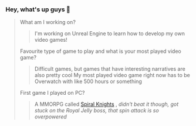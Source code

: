 ### Hey, what's up guys 👋

> What am I working on?
> > I'm working on Unreal Engine to learn how to develop my own video games!
> > 
> Favourite type of game to play and what is your most played video game?
> > Difficult games, but games that have interesting narratives are also pretty cool My most played video game right now has to be Overwatch with like 500 hours or something
> > 
> First game I played on PC?
> > A MMORPG called [Spiral Knights](https://store.steampowered.com/app/99900/Spiral_Knights/) , *didn't beat it though, got stuck on the Royal Jelly boss, that spin attack is so overpowered*
> >

<!--
**christehyo/christehyo** is a ✨ _special_ ✨ repository because its `README.md` (this file) appears on your GitHub profile.

Here are some ideas to get you started:

- 🔭 I’m currently working on ...
- 🌱 I’m currently learning ...
- 👯 I’m looking to collaborate on ...
- 🤔 I’m looking for help with ...
- 💬 Ask me about ...
- 📫 How to reach me: ...
- 😄 Pronouns: ...
- ⚡ Fun fact: ...
-->
